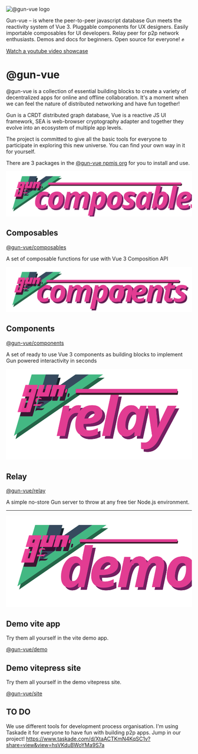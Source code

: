 ![@gun-vue logo](https://raw.githubusercontent.com/davay42/gun-vue/master/demo/public/gun-vue-logo.svg)

Gun-vue – is where the peer-to-peer javascript database Gun meets the reactivity system of Vue 3. Pluggable components for UX designers. Easily importable composables for UI developers. Relay peer for p2p network enthusiasts. Demos and docs for beginners. Open source for everyone! ✊

[Watch a youtube video showcase](https://www.youtube.com/watch?v=4hpVRgVQvsY)

# @gun-vue

@gun-vue is a collection of essential building blocks to create a variety of decentralized apps for online and offline collaboration. It's a moment when we can feel the nature of distributed networking and have fun together!

Gun is a CRDT distributed graph database, Vue is a reactive JS UI framework, SEA is web-browser cryptography adapter and together they evolve into an ecosystem of multiple app levels.

The project is committed to give all the basic tools for everyone to participate in exploring this new universe. You can find your own way in it for yourself.

There are 3 packages in the [@gun-vue npmjs org](https://www.npmjs.com/org/gun-vue) for you to install and use.

![@gun-vue logo](https://raw.githubusercontent.com/DeFUCC/gun-vue/master/_public/media/svg/composables.svg)

## Composables

[@gun-vue/composables](https://github.com/DeFUCC/gun-vue/tree/master/composables)

A set of composable functions for use with Vue 3 Composition API

![@gun-vue logo](https://raw.githubusercontent.com/DeFUCC/gun-vue/master/_public/media/svg/components.svg)

## Components

[@gun-vue/components](https://github.com/DeFUCC/gun-vue/tree/master/components)

A set of ready to use Vue 3 components as building blocks to implement Gun powered interactivity in seconds

![@gun-vue logo](https://raw.githubusercontent.com/DeFUCC/gun-vue/master/_public/media/svg/relay.svg)

## Relay

[@gun-vue/relay](https://github.com/DeFUCC/gun-vue/tree/master/relay)

A simple no-store Gun server to throw at any free tier Node.js environment.

---

![@gun-vue logo](https://raw.githubusercontent.com/DeFUCC/gun-vue/master/_public/media/svg/demo.svg)

## Demo vite app

Try them all yourself in the vite demo app.

[@gun-vue/demo](https://github.com/DeFUCC/gun-vue/tree/master/demo)

## Demo vitepress site

Try them all yourself in the demo vitepress site.

[@gun-vue/site](https://github.com/DeFUCC/gun-vue/tree/master/site)

## TO DO

We use different tools for development process organisation. I'm using Taskade it for everyone to have fun with building p2p apps. Jump in our project! https://www.taskade.com/d/XtaACTKmN4KqSC1v?share=view&view=hsVKduBWoYMa9S7a
